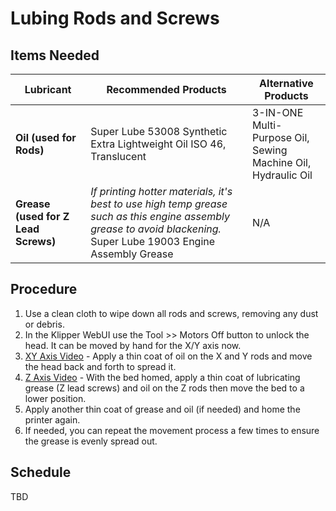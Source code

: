 # Lubing Rods and Screws

## Items Needed

| Lubricant | Recommended Products                                                                | Alternative Products |
|-----------------|-----------------------------------------------------------------------------|--------------|
| **Oil (used for Rods)**        | Super Lube 53008 Synthetic Extra Lightweight Oil ISO 46, Translucent | 3-IN-ONE Multi-Purpose Oil, <br> Sewing Machine Oil, <br> Hydraulic Oil|
| **Grease (used for Z Lead Screws)** | _If printing hotter materials, it's best to use high temp grease such as this engine assembly grease to avoid blackening._ <br>Super Lube 19003 Engine Assembly Grease  | N/A          |

## Procedure

1. Use a clean cloth to wipe down all rods and screws, removing any dust or debris.
1. In the Klipper WebUI use the Tool >> Motors Off button to unlock the head. It can be moved by hand for the X/Y axis now.
1. [XY Axis Video](https://www.youtube.com/watch?v=LwAsZDIng5w) - Apply a thin coat of oil on the X and Y rods and move the head back and forth to spread it.
1. [Z Axis Video](https://www.youtube.com/watch?v=V3oVYWs7v6c) - With the bed homed, apply a thin coat of lubricating grease (Z lead screws) and oil on the Z rods then move the bed to a lower position. 
1. Apply another thin coat of grease and oil (if needed) and home the printer again.
1. If needed, you can repeat the movement process a few times to ensure the grease is evenly spread out.

## Schedule

TBD